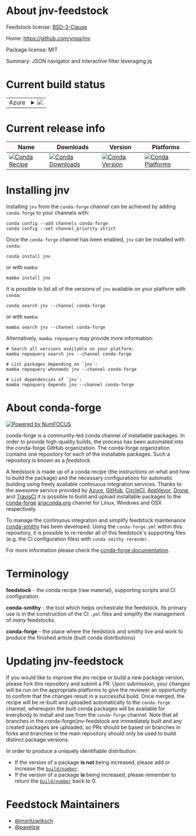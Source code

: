 About jnv-feedstock
===================

Feedstock license: [BSD-3-Clause](https://github.com/conda-forge/jnv-feedstock/blob/main/LICENSE.txt)

Home: https://github.com/ynqa/jnv

Package license: MIT

Summary: JSON navigator and interactive filter leveraging jq

Current build status
====================


<table>
    
  <tr>
    <td>Azure</td>
    <td>
      <details>
        <summary>
          <a href="https://dev.azure.com/conda-forge/feedstock-builds/_build/latest?definitionId=23081&branchName=main">
            <img src="https://dev.azure.com/conda-forge/feedstock-builds/_apis/build/status/jnv-feedstock?branchName=main">
          </a>
        </summary>
        <table>
          <thead><tr><th>Variant</th><th>Status</th></tr></thead>
          <tbody><tr>
              <td>linux_64</td>
              <td>
                <a href="https://dev.azure.com/conda-forge/feedstock-builds/_build/latest?definitionId=23081&branchName=main">
                  <img src="https://dev.azure.com/conda-forge/feedstock-builds/_apis/build/status/jnv-feedstock?branchName=main&jobName=linux&configuration=linux%20linux_64_" alt="variant">
                </a>
              </td>
            </tr><tr>
              <td>osx_64</td>
              <td>
                <a href="https://dev.azure.com/conda-forge/feedstock-builds/_build/latest?definitionId=23081&branchName=main">
                  <img src="https://dev.azure.com/conda-forge/feedstock-builds/_apis/build/status/jnv-feedstock?branchName=main&jobName=osx&configuration=osx%20osx_64_" alt="variant">
                </a>
              </td>
            </tr><tr>
              <td>osx_arm64</td>
              <td>
                <a href="https://dev.azure.com/conda-forge/feedstock-builds/_build/latest?definitionId=23081&branchName=main">
                  <img src="https://dev.azure.com/conda-forge/feedstock-builds/_apis/build/status/jnv-feedstock?branchName=main&jobName=osx&configuration=osx%20osx_arm64_" alt="variant">
                </a>
              </td>
            </tr><tr>
              <td>win_64</td>
              <td>
                <a href="https://dev.azure.com/conda-forge/feedstock-builds/_build/latest?definitionId=23081&branchName=main">
                  <img src="https://dev.azure.com/conda-forge/feedstock-builds/_apis/build/status/jnv-feedstock?branchName=main&jobName=win&configuration=win%20win_64_" alt="variant">
                </a>
              </td>
            </tr>
          </tbody>
        </table>
      </details>
    </td>
  </tr>
</table>

Current release info
====================

| Name | Downloads | Version | Platforms |
| --- | --- | --- | --- |
| [![Conda Recipe](https://img.shields.io/badge/recipe-jnv-green.svg)](https://anaconda.org/conda-forge/jnv) | [![Conda Downloads](https://img.shields.io/conda/dn/conda-forge/jnv.svg)](https://anaconda.org/conda-forge/jnv) | [![Conda Version](https://img.shields.io/conda/vn/conda-forge/jnv.svg)](https://anaconda.org/conda-forge/jnv) | [![Conda Platforms](https://img.shields.io/conda/pn/conda-forge/jnv.svg)](https://anaconda.org/conda-forge/jnv) |

Installing jnv
==============

Installing `jnv` from the `conda-forge` channel can be achieved by adding `conda-forge` to your channels with:

```
conda config --add channels conda-forge
conda config --set channel_priority strict
```

Once the `conda-forge` channel has been enabled, `jnv` can be installed with `conda`:

```
conda install jnv
```

or with `mamba`:

```
mamba install jnv
```

It is possible to list all of the versions of `jnv` available on your platform with `conda`:

```
conda search jnv --channel conda-forge
```

or with `mamba`:

```
mamba search jnv --channel conda-forge
```

Alternatively, `mamba repoquery` may provide more information:

```
# Search all versions available on your platform:
mamba repoquery search jnv --channel conda-forge

# List packages depending on `jnv`:
mamba repoquery whoneeds jnv --channel conda-forge

# List dependencies of `jnv`:
mamba repoquery depends jnv --channel conda-forge
```


About conda-forge
=================

[![Powered by
NumFOCUS](https://img.shields.io/badge/powered%20by-NumFOCUS-orange.svg?style=flat&colorA=E1523D&colorB=007D8A)](https://numfocus.org)

conda-forge is a community-led conda channel of installable packages.
In order to provide high-quality builds, the process has been automated into the
conda-forge GitHub organization. The conda-forge organization contains one repository
for each of the installable packages. Such a repository is known as a *feedstock*.

A feedstock is made up of a conda recipe (the instructions on what and how to build
the package) and the necessary configurations for automatic building using freely
available continuous integration services. Thanks to the awesome service provided by
[Azure](https://azure.microsoft.com/en-us/services/devops/), [GitHub](https://github.com/),
[CircleCI](https://circleci.com/), [AppVeyor](https://www.appveyor.com/),
[Drone](https://cloud.drone.io/welcome), and [TravisCI](https://travis-ci.com/)
it is possible to build and upload installable packages to the
[conda-forge](https://anaconda.org/conda-forge) [anaconda.org](https://anaconda.org/)
channel for Linux, Windows and OSX respectively.

To manage the continuous integration and simplify feedstock maintenance
[conda-smithy](https://github.com/conda-forge/conda-smithy) has been developed.
Using the ``conda-forge.yml`` within this repository, it is possible to re-render all of
this feedstock's supporting files (e.g. the CI configuration files) with ``conda smithy rerender``.

For more information please check the [conda-forge documentation](https://conda-forge.org/docs/).

Terminology
===========

**feedstock** - the conda recipe (raw material), supporting scripts and CI configuration.

**conda-smithy** - the tool which helps orchestrate the feedstock.
                   Its primary use is in the construction of the CI ``.yml`` files
                   and simplify the management of *many* feedstocks.

**conda-forge** - the place where the feedstock and smithy live and work to
                  produce the finished article (built conda distributions)


Updating jnv-feedstock
======================

If you would like to improve the jnv recipe or build a new
package version, please fork this repository and submit a PR. Upon submission,
your changes will be run on the appropriate platforms to give the reviewer an
opportunity to confirm that the changes result in a successful build. Once
merged, the recipe will be re-built and uploaded automatically to the
`conda-forge` channel, whereupon the built conda packages will be available for
everybody to install and use from the `conda-forge` channel.
Note that all branches in the conda-forge/jnv-feedstock are
immediately built and any created packages are uploaded, so PRs should be based
on branches in forks and branches in the main repository should only be used to
build distinct package versions.

In order to produce a uniquely identifiable distribution:
 * If the version of a package **is not** being increased, please add or increase
   the [``build/number``](https://docs.conda.io/projects/conda-build/en/latest/resources/define-metadata.html#build-number-and-string).
 * If the version of a package **is** being increased, please remember to return
   the [``build/number``](https://docs.conda.io/projects/conda-build/en/latest/resources/define-metadata.html#build-number-and-string)
   back to 0.

Feedstock Maintainers
=====================

* [@moritzwilksch](https://github.com/moritzwilksch/)
* [@pavelzw](https://github.com/pavelzw/)

